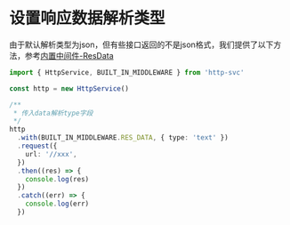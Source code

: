 # 设置响应数据解析类型 <Badge type="warning" text="操作指南" />

由于默认解析类型为json，但有些接口返回的不是json格式，我们提供了以下方法，参考[内置中间件-ResData](../reference/interface-middleware-builtin.md)

```ts
import { HttpService, BUILT_IN_MIDDLEWARE } from 'http-svc'

const http = new HttpService()

/**
 * 传入data解析type字段
 */
http
  .with(BUILT_IN_MIDDLEWARE.RES_DATA, { type: 'text' })
  .request({
    url: '//xxx',
  })
  .then((res) => {
    console.log(res)
  })
  .catch((err) => {
    console.log(err)
  })
```
